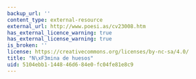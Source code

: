 ```yaml
---
backup_url: ''
content_type: external-resource
external_url: http://www.poesi.as/cv23008.htm
has_external_licence_warning: true
has_external_license_warning: true
is_broken: ''
license: https://creativecommons.org/licenses/by-nc-sa/4.0/
title: "N\xF3mina de huesos"
uid: 5104ebb1-1448-46d6-84e0-fc04fe81e8c9
---
```

